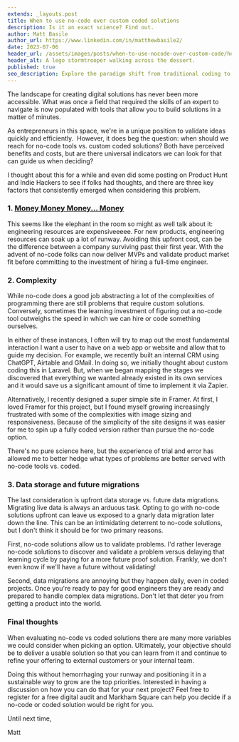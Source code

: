 ```yaml
---
extends: _layouts.post
title: When to use no-code over custom coded solutions
description: Is it an exact science? Find out.
author: Matt Basile
author_url: https://www.linkedin.com/in/matthewbasile2/
date: 2023-07-06
header_url: /assets/images/posts/when-to-use-nocode-over-custom-code/hero.webp
header_alt: A lego stormtrooper walking across the dessert.
published: true
seo_description: Explore the paradigm shift from traditional coding to no-code platforms. Discover when and how you can replace complex coding with user-friendly, efficient no-code solutions.
---
```

The landscape for creating digital solutions has never been more accessible. What was once a field that required the skills of an expert to navigate is now populated with tools that allow you to build solutions in a matter of minutes.

As entrepreneurs in this space, we're in a unique position to validate ideas quickly and efficiently.  However, it does beg the question: when should we reach for no-code tools vs. custom coded solutions? Both have perceived benefits and costs, but are there universal indicators we can look for that can guide us when deciding?

I thought about this for a while and even did some posting on Product Hunt and Indie Hackers to see if folks had thoughts, and there are three key factors that consistently emerged when considering this problem.

### 1.  [Money Money Money... Money](https://www.youtube.com/watch?v=GXE_n2q08Yw)

This seems like the elephant in the room so might as well talk about it: engineering resources are expensiveeeee. For new products, engineering resources can soak up a lot of runway. Avoiding this upfront cost, can be the difference between a company surviving past their first year. With the advent of no-code folks can now deliver MVPs and validate product market fit before committing to the investment of hiring a full-time engineer.

### 2.  Complexity

While no-code does a good job abstracting a lot of the complexities of programming there are still problems that require custom solutions. Conversely, sometimes the learning investment of figuring out a no-code tool outweighs the speed in which we can hire or code something ourselves.

In either of these instances, I often will try to map out the most fundamental interaction I want a user to have on a web app or website and allow that to guide my decision. For example, we recently built an internal CRM using ChatGPT, Airtable and GMail. In doing so, we initially thought about custom coding this in Laravel. But, when we began mapping the stages we discovered that everything we wanted already existed in its own services and it would save us a significant amount of time to implement it via Zapier.

Alternatively, I recently designed a super simple site in Framer. At first, I loved Framer for this project, but I found myself growing increasingly frustrated with some of the complexities with image sizing and responsiveness. Because of the simplicity of the site designs it was easier for me to spin up a fully coded version rather than pursue the no-code option.

There's no pure science here, but the experience of trial and error has allowed me to better hedge what types of problems are better served with no-code tools vs. coded.

### 3.  Data storage and future migrations

The last consideration is upfront data storage vs. future data migrations. Migrating live data is always an arduous task. Opting to go with no-code solutions upfront can leave us exposed to a gnarly data migration later down the line. This can be an intimidating deterrent to no-code solutions, but I don't think it should be for two primary reasons.

First, no-code solutions allow us to validate problems. I'd rather leverage no-code solutions to discover and validate a problem versus delaying that learning cycle by paying for a more future proof solution. Frankly, we don't even know if we'll have a future without validating!

Second, data migrations are annoying but they happen daily, even in coded projects. Once you're ready to pay for good engineers they are ready and prepared to handle complex data migrations. Don't let that deter you from getting a product into the world.

### Final thoughts

When evaluating no-code vs coded solutions there are many more variables we could consider when picking an option. Ultimately, your objective should be to deliver a usable solution so that you can learn from it and continue to refine your offering to external customers or your internal team.

Doing this without hemorrhaging your runway and positioning it in a sustainable way to grow are the top priorities. Interested in having a discussion on how you can do that for your next project? Feel free to register for a free digital audit and Markham Square can help you decide if a no-code or coded solution would be right for you.

Until next time,

Matt
